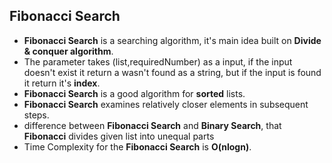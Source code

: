 ## Fibonacci Search
* <b>Fibonacci Search</b> is a searching algorithm, it's main idea built on <b>Divide & conquer algorithm</b>.
* The parameter takes (list,requiredNumber) as a input, if the input doesn't exist it return a wasn't found as a string, but if the input is found it return it's <b>index</b>.
* <b>Fibonacci Search</b> is a good algorithm for <b>sorted</b> lists.
* <b>Fibonacci Search</b> examines relatively closer elements in subsequent steps.
* difference between <b>Fibonacci Search</b> and <b>Binary Search</b>, that <b>Fibonacci</b> divides given list into unequal parts
* Time Complexity for the <b>Fibonacci Search</b> is <b>O(nlogn)</b>.
<br><br>
